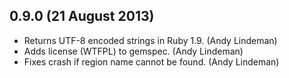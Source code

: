 ## 0.9.0 (21 August 2013)

* Returns UTF-8 encoded strings in Ruby 1.9. (Andy Lindeman)
* Adds license (WTFPL) to gemspec. (Andy Lindeman)
* Fixes crash if region name cannot be found. (Andy Lindeman)
